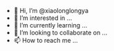 - 👋 Hi, I’m @xiaolonglongya
- 👀 I’m interested in ...
- 🌱 I’m currently learning ...
- 💞️ I’m looking to collaborate on ...
- 📫 How to reach me ...

<!---
xiaolonglongya/xiaolonglongya is a ✨ special ✨ repository because its `README.md` (this file) appears on your GitHub profile.
You can click the Preview link to take a look at your changes.
--->
